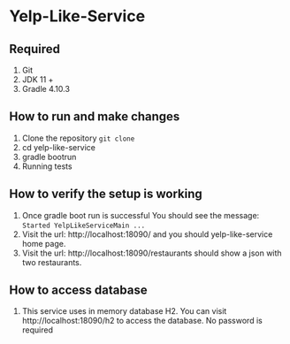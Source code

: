 # Yelp-Like-Service

## Required
1. Git
2. JDK 11 +
3. Gradle 4.10.3



## How to run and make changes
1. Clone the repository `git clone `
2. cd yelp-like-service
3. gradle bootrun
4. Running tests


## How to verify the setup is working
1. Once gradle boot run is successful
   You should see the message: `Started YelpLikeServiceMain ...`
2. Visit the url: http://localhost:18090/ and you should yelp-like-service home page.
3. Visit the url: http://localhost:18090/restaurants should show a json with two restaurants.

## How to access database
1. This service uses in memory database H2. You can visit http://localhost:18090/h2 to access the database. No password is required
